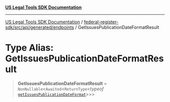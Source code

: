 [**US Legal Tools SDK Documentation**](../../../../../../README.md)

***

[US Legal Tools SDK Documentation](../../../../../../README.md) / [federal-register-sdk/src/api/generated/endpoints](../README.md) / GetIssuesPublicationDateFormatResult

# Type Alias: GetIssuesPublicationDateFormatResult

> **GetIssuesPublicationDateFormatResult** = `NonNullable`\<`Awaited`\<`ReturnType`\<*typeof* [`getIssuesPublicationDateFormat`](../functions/getIssuesPublicationDateFormat.md)\>\>\>
